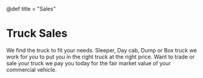 @def title = "Sales"

# Truck Sales

We find the truck to fit your needs. Sleeper, Day cab, Dump or Box truck we
work for you to put you in the right truck at the right price. Want to trade or
sale your truck we pay you today for the fair market value of your commercial
vehicle.
